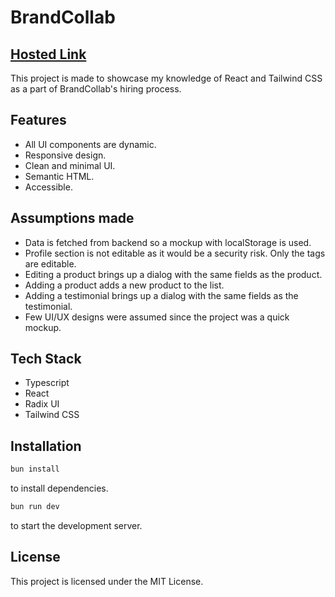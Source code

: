 # BrandCollab

## [Hosted Link](https://brandcollab.vercel.app/)

This project is made to showcase my knowledge of React and Tailwind CSS as a part of BrandCollab's hiring process.

## Features

- All UI components are dynamic.
- Responsive design.
- Clean and minimal UI.
- Semantic HTML.
- Accessible.

## Assumptions made

- Data is fetched from backend so a mockup with localStorage is used.
- Profile section is not editable as it would be a security risk. Only the tags are editable.
- Editing a product brings up a dialog with the same fields as the product.
- Adding a product adds a new product to the list.
- Adding a testimonial brings up a dialog with the same fields as the testimonial.
- Few UI/UX designs were assumed since the project was a quick mockup.

## Tech Stack

- Typescript
- React
- Radix UI
- Tailwind CSS

## Installation

```bash
bun install
```

to install dependencies.

```bash
bun run dev
```

to start the development server.

## License

This project is licensed under the MIT License.

